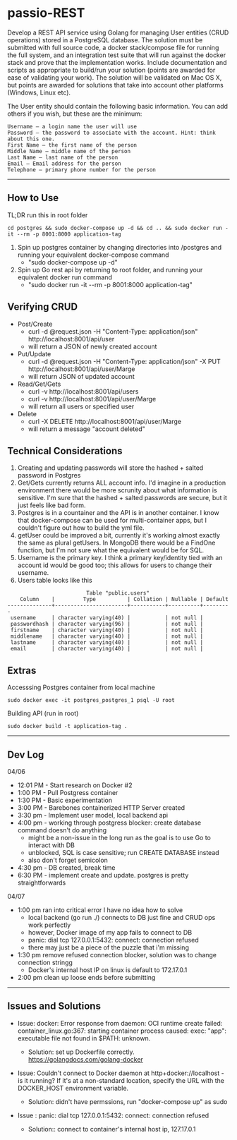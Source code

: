 # passio-REST

Develop a REST API service using Golang for managing User entities (CRUD operations) stored in a PostgreSQL database.  The solution must be submitted with full source code, a docker stack/compose file for running the full system, and an integration test suite that will run against the docker stack and prove that the implementation works.  Include documentation and scripts as appropriate to build/run your solution (points are awarded for ease of validating your work).  The solution will be validated on Mac OS X, but points are awarded for solutions that take into account other platforms (Windows, Linux etc).

The User entity should contain the following basic information.  You can add others if you wish, but these are the minimum:

    Username – a login name the user will use
    Password – the password to associate with the account. Hint: think about this one.
    First Name – the first name of the person
    Middle Name – middle name of the person
    Last Name – last name of the person
    Email – Email address for the person
    Telephone – primary phone number for the person
------
## How to Use
TL;DR run this in root folder
```
cd postgres && sudo docker-compose up -d && cd .. && sudo docker run -it --rm -p 8001:8000 application-tag
```

1. Spin up postgres container by changing directories into /postgres and running your equivalent docker-compose command
    - "sudo docker-compose up -d"
3. Spin up Go rest api by returning to root folder, and running your equivalent docker run command
    - "sudo docker run -it --rm -p 8001:8000 application-tag"

## Verifying CRUD
- Post/Create
    - curl -d @request.json -H "Content-Type: application/json" http://localhost:8001/api/user
    - will return a JSON of newly created account
- Put/Update
    - curl -d @request.json -H "Content-Type: application/json" -X PUT  http://localhost:8001/api/user/Marge
    - will return JSON of updated account
- Read/Get/Gets
    - curl -v http://localhost:8001/api/users
    - curl -v http://localhost:8001/api/user/Marge
    - will return all users or specified user
- Delete
    - curl -X DELETE  http://localhost:8001/api/user/Marge
    - will return a message "account deleted"


## Technical Considerations
1. Creating and updating passwords will store the hashed + salted password in Postgres
2. Get/Gets currently returns ALL account info. I'd imagine in a production environment there would be more scrunity about what information is sensitive. I'm sure that the hashed + salted passwords are secure, but it just feels like bad form.
3. Postgres is in a countainer and the API is in another container. I know that docker-compose can be used for multi-container apps, but I couldn't figure out how to build the yml file.
4. getUser could be improved a bit, currently it's working almost exactly the same as plural getUsers. In MongoDB there would be a FindOne function, but I'm not sure what the equivalent would be for SQL.
5. Username is the primary key. I think a primary key/identity tied with an account id would be good too; this allows for users to change their username.
6. Users table looks like this
```
                         Table "public.users"
    Column    |         Type          | Collation | Nullable | Default 
--------------+-----------------------+-----------+----------+---------
 username     | character varying(40) |           | not null | 
 passwordhash | character varying(96) |           | not null | 
 firstname    | character varying(40) |           | not null | 
 middlename   | character varying(40) |           | not null | 
 lastname     | character varying(40) |           | not null | 
 email        | character varying(40) |           | not null | 
```

## Extras
Accesssing Postgres container from local machine
```
sudo docker exec -it postgres_postgres_1 psql -U root
```

Building API (run in root)
```
sudo docker build -t application-tag .
```
------

## Dev Log
04/06
- 12:01 PM - Start research on Docker #2 
- 1:00 PM - Pull Postgress container
- 1:30 PM - Basic experimentation 
- 3:00 PM - Barebones containerized HTTP Server created
- 3:30 pm - Implement user model, local backend api
- 4:00 pm - working through postgress blocker: create database command doesn't do anything
    - might be a non-issue in the long run as the goal is to use Go to interact with DB
    - unblocked, SQL is case sensitive; run CREATE DATABASE <name> instead
    - also don't forget semicolon
 - 4:30 pm - DB created, break time
 - 6:30 PM - implement create and update. postgres is pretty straightforwards

04/07
- 1:00 pm ran into critical error I have no idea how to solve
    - local backend (go run ./) connects to DB just fine and CRUD ops work perfectly
    - however, Docker image of my app fails to connect to DB
    - panic: dial tcp 127.0.0.1:5432: connect: connection refused
    - there may just be a piece of the puzzle that i'm missing
- 1:30 pm remove refused connection blocker, solution was to change connection stringg
    - Docker's internal host IP on linux is default to 172.17.0.1
- 2:00 pm clean up loose ends before submitting

------ 
## Issues and Solutions
- Issue: docker: Error response from daemon: OCI runtime create failed: container_linux.go:367: starting container process caused: exec: "app": executable file not found in $PATH: unknown.
    - Solution: set up Dockerfile correctly. https://golangdocs.com/golang-docker

- Issue: Couldn't connect to Docker daemon at http+docker://localhost - is it running? If it's at a non-standard location, specify the URL with the DOCKER_HOST environment variable.
    - Solution: didn't have permssions, run "docker-compose up" as sudo

- Issue : panic: dial tcp 127.0.0.1:5432: connect: connection refused
    - Solution:: connect to container's internal host ip, 127.17.0.1
